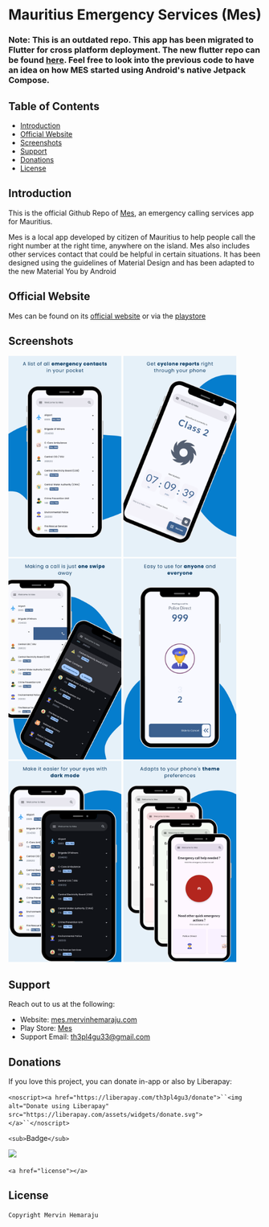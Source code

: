 # Mauritius Emergency Services (Mes)

### **Note:** This is an outdated repo. This app has been migrated to Flutter for cross platform deployment. The new flutter repo can be found [here](https://github.com/mervinhemaraju/mauritius-emergency-services). Feel free to look into the previous code to have an idea on how MES started using Android's native Jetpack Compose.


## Table of Contents

- [Introduction](#intro)
- [Official Website](#official_website)
- [Screenshots](#screenshots)
- [Support](#support)
- [Donations](#donations)
- [License](#license)


## Introduction

This is the official Github Repo of [Mes](https://play.google.com/store/apps/details?id=com.th3pl4gu3.mauritius_emergency_services), an emergency calling services app for Mauritius.

Mes is a local app developed by citizen of Mauritius to help people call the right number at the right time, anywhere on the island.
Mes also includes other services contact that could be helpful in certain situations.
It has been designed using the guidelines of Material Design and has been adapted to the new Material You by Android


## Official Website

Mes can be found on its [official website](https://mes.mervinhemaraju.com/web) or via the [playstore](https://play.google.com/store/apps/details?id=com.th3pl4gu3.mauritius_emergency_services)


## Screenshots

<img src="screenshots/image-1.png" height="400" alt="Emergency Button"/> <img src="screenshots/image-2.png" height="400" alt="Services List"/> <img src="screenshots/image-3.png" height="400" alt="Swipe to Call"/> <img src="screenshots/image-4.png" height="400" alt="Dark Mode"/> 
<img src="screenshots/image-5.png" height="400" alt="Easy to Use"/> <img src="screenshots/image-6.png" height="400" alt="More Contacts"/>


## Support

Reach out to us at the following:

* Website: [mes.mervinhemaraju.com](https://mes.mervinhemaraju.com/web)
* Play Store: [Mes](https://play.google.com/store/apps/details?id=com.th3pl4gu3.mauritius_emergency_services)
* Support Email: th3pl4gu33@gmail.com



## Donations

If you love this project, you can donate in-app or also by Liberapay:

`<noscript><a href="https://liberapay.com/th3pl4gu3/donate">``<img alt="Donate using Liberapay" src="https://liberapay.com/assets/widgets/donate.svg"></a>``</noscript>`

`<sub>`Badge`</sub>`

<img src="https://img.shields.io/liberapay/receives/th3pl4gu3.svg?logo=liberapay">

`<a href="license"></a>`

## License

```
Copyright Mervin Hemaraju
```

